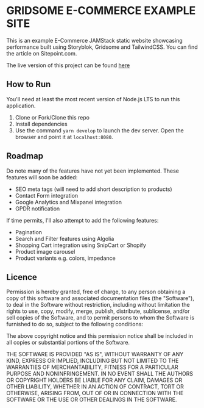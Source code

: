 # GRIDSOME E-COMMERCE EXAMPLE SITE

This is an example E-Commerce JAMStack static website showcasing performance built using Storyblok, Gridsome and TailwindCSS. You can find the article on Sitepoint.com.

The live version of this project can be found [here](https://gridsome-headphones.netlify.app/)

## How to Run

You'll need at least the most recent version of Node.js LTS to run this application.

1. Clone or Fork/Clone this repo
2. Install dependencies
3. Use the command `yarn develop` to launch the dev server. Open the browser and point it at `localhost:8080`.

## Roadmap

Do note many of the features have not yet been implemented. These features will soon be added:

- SEO meta tags (will need to add short description to products)
- Contact Form integration
- Google Analytics and Mixpanel integration
- GPDR notification

If time permits, I'll also attempt to add the following features:

- Pagination
- Search and Filter features using Algolia
- Shopping Cart integration using SnipCart or Shopify
- Product image carousel
- Product variants e.g. colors, impedance

## Licence

Permission is hereby granted, free of charge, to any person obtaining a copy of this software and associated documentation files (the "Software"), to deal in the Software without restriction, including without limitation the rights to use, copy, modify, merge, publish, distribute, sublicense, and/or sell copies of the Software, and to permit persons to whom the Software is furnished to do so, subject to the following conditions:

The above copyright notice and this permission notice shall be included in all copies or substantial portions of the Software.

THE SOFTWARE IS PROVIDED "AS IS", WITHOUT WARRANTY OF ANY KIND, EXPRESS OR IMPLIED, INCLUDING BUT NOT LIMITED TO THE WARRANTIES OF MERCHANTABILITY, FITNESS FOR A PARTICULAR PURPOSE AND NONINFRINGEMENT. IN NO EVENT SHALL THE AUTHORS OR COPYRIGHT HOLDERS BE LIABLE FOR ANY CLAIM, DAMAGES OR OTHER LIABILITY, WHETHER IN AN ACTION OF CONTRACT, TORT OR OTHERWISE, ARISING FROM, OUT OF OR IN CONNECTION WITH THE SOFTWARE OR THE USE OR OTHER DEALINGS IN THE SOFTWARE.
